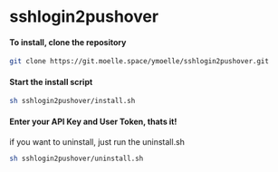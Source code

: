 # sshlogin2pushover
#### To install, clone the repository
```bash
git clone https://git.moelle.space/ymoelle/sshlogin2pushover.git
```
#### Start the install script
```bash
sh sshlogin2pushover/install.sh
```
#### Enter your API Key and User Token, thats it!

if you want to uninstall, just run the uninstall.sh
```bash
sh sshlogin2pushover/uninstall.sh
```